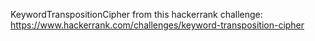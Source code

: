 KeywordTranspositionCipher from this hackerrank challenge:
https://www.hackerrank.com/challenges/keyword-transposition-cipher
